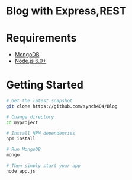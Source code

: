 # Blog with Express,REST

# Requirements
- [MongoDB](https://www.mongodb.org/downloads)
- [Node.js 6.0+](http://nodejs.org)

# Getting Started

```bash
# Get the latest snapshot
git clone https://github.com/synch404/Blog

# Change directory
cd myproject

# Install NPM dependencies
npm install

# Run MongoDB
mongo

# Then simply start your app
node app.js
```